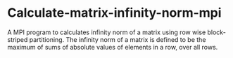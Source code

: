 # Calculate-matrix-infinity-norm-mpi
A MPI program to calculates infinity norm of a matrix using row wise block-striped partitioning. The infinity norm of a matrix is defined to be the maximum of sums of absolute values of elements in a row, over all rows.
